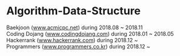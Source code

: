 # Algorithm-Data-Structure

Baekjoon (www.acmicpc.net) during 2018.08 ~ 2018.11 <br/>
Coding Dojang (www.codingdojang.com) during 2018.01 ~ 2018.05 <br/>
Hackerrank (www.hackerrank.com) during 2018.12 ~ <br/>
Programmers (www.programmers.co.kr) during 2018.12 ~ <br/>
